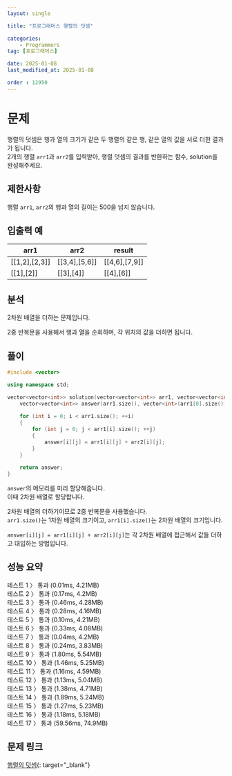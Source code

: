 ```yaml
---
layout: single

title: "프로그래머스 행렬의 덧셈"

categories:
    - Programmers
tag: [프로그래머스]

date: 2025-01-08
last_modified_at: 2025-01-08

order : 12950
---
```


# 문제

행렬의 덧셈은 행과 열의 크기가 같은 두 행렬의 같은 행, 같은 열의 값을 서로 더한 결과가 됩니다.  
2개의 행렬 `arr1`과 `arr2`를 입력받아, 행렬 덧셈의 결과를 반환하는 함수, solution을 완성해주세요.

## 제한사항

행렬 `arr1`, `arr2`의 행과 열의 길이는 500을 넘지 않습니다.

## 입출력 예

|arr1|arr2|result|
|---|---|---|
|[[1,2],[2,3]]|[[3,4],[5,6]]|[[4,6],[7,9]]|
|[[1],[2]]|[[3],[4]]|[[4],[6]]|

## 분석

2차원 배열을 더하는 문제입니다.

2중 반복문을 사용해서 행과 열을 순회하며, 각 위치의 값을 더하면 됩니다.

## 풀이

```cpp
#include <vector>

using namespace std;

vector<vector<int>> solution(vector<vector<int>> arr1, vector<vector<int>> arr2) {
    vector<vector<int>> answer(arr1.size(), vector<int>(arr1[0].size()));
    
    for (int i = 0; i < arr1.size(); ++i)
    {
        for (int j = 0; j < arr1[i].size(); ++j)
        {
            answer[i][j] = arr1[i][j] + arr2[i][j];
        }
    }
    
    return answer;
}
```

`answer`의 메모리를 미리 할당해줍니다.  
이때 2차원 배열로 할당합니다.

2차원 배열의 더하기이므로 2중 반복문을 사용했습니다.  
`arr1.size()`는 1차원 배열의 크기이고, `arr1[i].size()`는 2차원 배열의 크기입니다.

``answer[i][j] = arr1[i][j] + arr2[i][j]``는 각 2차원 배열에 접근해서 값들 더하고 대입하는 방법입니다.

## 성능 요약

테스트 1 〉 통과 (0.01ms, 4.21MB)  
테스트 2 〉 통과 (0.17ms, 4.2MB)  
테스트 3 〉 통과 (0.46ms, 4.28MB)  
테스트 4 〉 통과 (0.28ms, 4.16MB)  
테스트 5 〉 통과 (0.10ms, 4.21MB)  
테스트 6 〉 통과 (0.33ms, 4.08MB)  
테스트 7 〉 통과 (0.04ms, 4.2MB)  
테스트 8 〉 통과 (0.24ms, 3.83MB)  
테스트 9 〉 통과 (1.80ms, 5.54MB)  
테스트 10 〉 통과 (1.46ms, 5.25MB)  
테스트 11 〉 통과 (1.16ms, 4.59MB)  
테스트 12 〉 통과 (1.13ms, 5.04MB)  
테스트 13 〉 통과 (1.38ms, 4.71MB)  
테스트 14 〉 통과 (1.89ms, 5.24MB)  
테스트 15 〉 통과 (1.27ms, 5.23MB)  
테스트 16 〉 통과 (1.18ms, 5.18MB)  
테스트 17 〉 통과 (59.56ms, 74.9MB)  

## 문제 링크

[행렬의 덧셈](https://school.programmers.co.kr/learn/courses/30/lessons/12950){: target="_blank"}